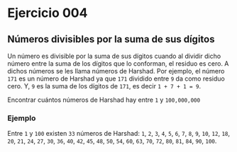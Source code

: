 # Ejercicio **004**

## Números divisibles por la suma de sus dígitos

Un número es divisible por la suma de sus dígitos cuando al dividir dicho número entre la suma de los dígitos que lo conforman, el residuo es cero. A dichos números se les llama números de Harshad. Por ejemplo, el número `171` es un número de Harshad ya que `171` dividido entre `9` da como residuo cero. Y, `9` es la suma de los dígitos de `171`, es decir `1 + 7 + 1 = 9`.

Encontrar cuántos números de Harshad hay entre `1` y `100,000,000`

### Ejemplo

Entre `1` y `100` existen `33` números de Harshad: `1`, `2`, `3`, `4`, `5`, `6`, `7`, `8`, `9`, `10`, `12`, `18`, `20`, `21`, `24`, `27`, `30`, `36`, `40`, `42`, `45`, `48`, `50`, `54`, `60`, `63`, `70`, `72`, `80`, `81`, `84`, `90`, `100`.